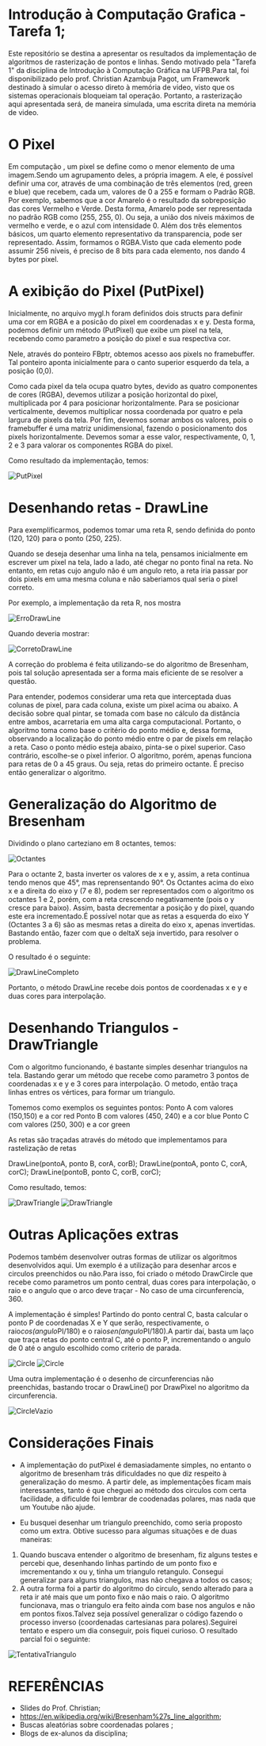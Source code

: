 # Introdução à Computação Grafica - Tarefa 1;

Este repositório se destina a apresentar os resultados da implementação de algoritmos de rasterização de pontos e linhas. Sendo motivado pela "Tarefa 1" da disciplina de Introdução à Computação Gráfica na UFPB.Para tal, foi disponibilizado pelo prof. Christian Azambuja Pagot, um Framework destinado à simular o acesso direto à memória de video, visto que os sistemas operacionais bloqueiam tal operação. Portanto, a rasterização aqui apresentada será, de maneira simulada, uma escrita direta na memória de video.


# O Pixel

Em computação , um pixel se define como o menor elemento de uma imagem.Sendo um agrupamento deles, a própria imagem. A ele, é possível definir uma cor, através de uma combinação de três elementos (red, green e blue) que recebem, cada um, valores de 0 a 255 e formam o Padrão RGB. Por exemplo, sabemos que a cor Amarelo é o resultado da sobreposição das cores Vermelho e Verde. Desta forma, Amarelo pode ser representada no padrão RGB como (255, 255, 0). Ou seja, a união dos níveis máximos de vermelho e verde, e o azul com intensidade 0. Além dos três elementos básicos, um quarto elemento representativo da transparencia, pode ser representado. Assim, formamos o RGBA.Visto que cada elemento pode assumir 256 níveis, é preciso de 8 bits para cada elemento, nos dando 4 bytes por pixel. 

# A exibição do Pixel (PutPixel)

Inicialmente, no arquivo mygl.h foram definidos dois structs para definir uma cor em RGBA e a posicão do pixel em coordenadas x e y. Desta forma, podemos definir um método (PutPixel) que exibe um pixel na tela, recebendo como parametro a posição do pixel e sua respectiva cor. 

Nele, através do ponteiro FBptr, obtemos acesso aos pixels no framebuffer. Tal ponteiro aponta inicialmente para o canto superior esquerdo da tela, a posição (0,0).

Como cada pixel da tela ocupa quatro bytes, devido as quatro componentes de cores (RGBA), devemos utilizar a posição horizontal do pixel, multiplicada por 4 para posicionar horizontalmente. Para se posicionar verticalmente, devemos multiplicar nossa coordenada por quatro e pela largura de pixels da tela. Por fim, devemos somar ambos os valores, pois o framebuffer é uma matriz unidimensional, fazendo o posicionamento dos pixels horizontalmente. Devemos somar a esse valor, respectivamente, 0, 1, 2 e 3 para valorar os componentes RGBA do pixel.

Como resultado da implementação, temos:

![PutPixel](https://github.com/yrflx/CG-Tarefa-1/raw/master/Printscreens/putPixels.png)


# Desenhando retas - DrawLine

Para exemplificarmos, podemos tomar uma reta R, sendo definida do ponto (120, 120) para o ponto (250, 225). 

Quando se deseja desenhar uma linha na tela, pensamos inicialmente em escrever um pixel na tela, lado a lado, até chegar no ponto final na reta. No entanto, em retas cujo angulo não é um angulo reto, a reta iria passar por dois pixels em uma mesma coluna e não saberiamos qual seria o pixel correto.

Por exemplo, a implementação da reta R, nos mostra

![ErroDrawLine](https://github.com/yrflx/CG-Tarefa-1/raw/master/Printscreens/erro_drawline.png)

Quando deveria mostrar:

![CorretoDrawLine](https://github.com/yrflx/CG-Tarefa-1/raw/master/Printscreens/drawline_correto.png)


A correção do problema é feita utilizando-se do algoritmo de Bresenham, pois tal solução apresentada ser a forma mais eficiente de se resolver a questão.

Para entender, podemos considerar uma reta que interceptada duas colunas de pixel, para cada coluna, existe um pixel acima ou abaixo. A decisão sobre qual pintar, se tomada com base no cálculo da distância entre ambos, acarretaria em uma alta carga computacional. Portanto, o algoritmo toma como base o critério do ponto médio e, dessa forma, observando a localização do ponto médio entre o par de pixels em relação a reta. Caso o ponto médio esteja abaixo, pinta-se o pixel superior. Caso contrário, escolhe-se o pixel inferior. 
O algoritmo, porém, apenas funciona para retas de 0 a 45 graus. Ou seja, retas do primeiro octante. É preciso então generalizar o algoritmo.


# Generalização do Algoritmo de Bresenham

Dividindo o plano carteziano em 8 octantes, temos:

![Octantes](https://github.com/yrflx/CG-Tarefa-1/raw/master/Printscreens/octantes.png)


Para o octante 2, basta inverter os valores de x e y, assim, a reta continua tendo menos que 45°, mas reprensentando 90°. Os Octantes acima do eixo x e a direita do eixo y (7 e 8), podem ser representados com o algoritmo os octantes 1 e 2, porém, com a reta crescendo negativamente (pois o y cresce para baixo). Assim, basta decrementar a posição y do pixel, quando este era incrementado.É possível notar que as retas a esquerda do eixo Y (Octantes 3 a 6) são as mesmas retas a direita do eixo x, apenas invertidas. Bastando então, fazer com que o deltaX seja invertido, para resolver o problema.

O resultado é o seguinte:

![DrawLineCompleto](https://github.com/yrflx/CG-Tarefa-1/raw/master/Printscreens/drawline_completo.png)

Portanto, o método DrawLine recebe dois pontos de coordenadas x e y e duas cores para interpolação.

# Desenhando Triangulos - DrawTriangle

Com o algoritmo funcionando, é bastante simples desenhar triangulos na tela. Bastando gerar um método que recebe como parametro 3 pontos de coordenadas x e y e 3 cores para interpolação. O metodo, então traça linhas entres os vértices, para formar um triangulo.

Tomemos como exemplos os seguintes pontos:
Ponto A com valores (150,150) e a cor red
Ponto B com valores (450, 240) e a cor blue
Ponto C com valores (250, 300) e a cor green

As retas são traçadas através do método que implementamos para rastelização de retas

DrawLine(pontoA, ponto B, corA, corB);
DrawLine(pontoA, ponto C, corA, corC);
DrawLine(pontoB, ponto C, corB, corC);

Como resultado, temos:

![DrawTriangle](https://github.com/yrflx/CG-Tarefa-1/raw/master/Printscreens/drawtriangle1.png)
![DrawTriangle](https://github.com/yrflx/CG-Tarefa-1/raw/master/Printscreens/drawtriangle2.png)


# Outras Aplicações extras 

Podemos também desenvolver outras formas de utilizar os algoritmos desenvolvidos aqui. Um exemplo é a utilização para desenhar arcos e circulos preenchidos ou não.Para isso, foi criado o método DrawCircle que recebe como parametros um ponto central, duas cores para interpolação, o raio  e o angulo que o arco deve traçar - No caso de uma circunferencia, 360.

A implementação é simples! Partindo do ponto central C, basta calcular o ponto P de coordenadas X e Y que serão, respectivamente, o raio*cos(angulo*PI/180) e o raio*sen(angulo*PI/180).A partir daí, basta um laço que traça retas do ponto central C, até o ponto P, incrementando o angulo de 0 até o angulo escolhido como criterio de parada. 

![Circle](https://github.com/yrflx/CG-Tarefa-1/raw/master/Printscreens/circle_green_black.png)
![Circle](https://github.com/yrflx/CG-Tarefa-1/raw/master/Printscreens/circle_magenta_blue.png)

Uma outra implementação é o desenho de circunferencias não preenchidas, bastando trocar o DrawLine() por DrawPixel no algoritmo da circunferencia.

![CircleVazio](https://github.com/yrflx/CG-Tarefa-1/raw/master/Printscreens/circulo_vazio.png)



# Considerações Finais

- A implementação do putPixel é demasiadamente simples, no entanto o algoritmo de bresenham trás dificuldades no que diz respeito à generalização do mesmo. A partir dele, as implementações ficam mais interessantes, tanto é que cheguei ao método dos circulos com certa facilidade, a dificulde foi lembrar de coodenadas polares, mas nada que um Youtube não ajude. 

- Eu busquei desenhar um triangulo preenchido, como seria proposto como um extra. Obtive sucesso para algumas situações e de duas maneiras:
1. Quando buscava entender o algoritmo de bresenham, fiz alguns testes e percebi que, desenhando linhas partindo de um ponto fixo e imcrementando x ou y, tinha um triangulo retangulo. Consegui generalizar para alguns triangulos, mas não chegava a todos os casos;
2. A outra forma foi a partir do algoritmo do circulo, sendo alterado para a reta ir até mais que um ponto fixo e não mais o raio. O algoritmo funcionava, mas o triangulo era feito ainda com base nos angulos e não em pontos fixos.Talvez seja possível generalizar o código fazendo o processo inverso (coordenadas cartesianas para polares).Seguirei tentato e espero um dia conseguir, pois fiquei curioso. O resultado parcial foi o seguinte:

![TentativaTriangulo](https://github.com/yrflx/CG-Tarefa-1/raw/master/Printscreens/triangulopreenchido_tentativa.png)


# REFERÊNCIAS 

- Slides do Prof. Christian;
- https://en.wikipedia.org/wiki/Bresenham%27s_line_algorithm;
- Buscas aleatórias sobre coordenadas polares ;
- Blogs de ex-alunos da disciplina;
